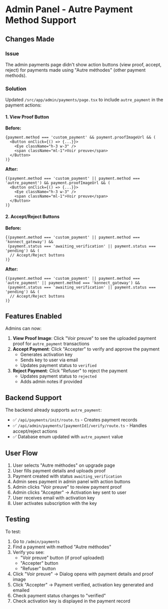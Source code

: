 # Admin Panel - Autre Payment Method Support

## Changes Made

### Issue
The admin payments page didn't show action buttons (view proof, accept, reject) for payments made using "Autre méthodes" (other payment methods).

### Solution

Updated `/src/app/admin/payments/page.tsx` to include `autre_payment` in the payment actions:

#### 1. View Proof Button
**Before:**
```tsx
{payment.method === 'custom_payment' && payment.proofImageUrl && (
  <Button onClick={() => {...}}>
    <Eye className="h-3 w-3" />
    <span className="ml-1">Voir preuve</span>
  </Button>
)}
```

**After:**
```tsx
{(payment.method === 'custom_payment' || payment.method === 'autre_payment') && payment.proofImageUrl && (
  <Button onClick={() => {...}}>
    <Eye className="h-3 w-3" />
    <span className="ml-1">Voir preuve</span>
  </Button>
)}
```

#### 2. Accept/Reject Buttons
**Before:**
```tsx
{(payment.method === 'custom_payment' || payment.method === 'konnect_gateway') && 
 (payment.status === 'awaiting_verification' || payment.status === 'pending') && (
  // Accept/Reject buttons
)}
```

**After:**
```tsx
{(payment.method === 'custom_payment' || payment.method === 'autre_payment' || payment.method === 'konnect_gateway') && 
 (payment.status === 'awaiting_verification' || payment.status === 'pending') && (
  // Accept/Reject buttons
)}
```

## Features Enabled

Admins can now:
1. **View Proof Image**: Click "Voir preuve" to see the uploaded payment proof for `autre_payment` transactions
2. **Accept Payment**: Click "Accepter" to verify and approve the payment
   - Generates activation key
   - Sends key to user via email
   - Updates payment status to `verified`
3. **Reject Payment**: Click "Refuser" to reject the payment
   - Updates payment status to `rejected`
   - Adds admin notes if provided

## Backend Support

The backend already supports `autre_payment`:
- ✅ `/api/payments/init/route.ts` - Creates payment records
- ✅ `/api/admin/payments/[paymentId]/verify/route.ts` - Handles accept/reject actions
- ✅ Database enum updated with `autre_payment` value

## User Flow

1. User selects "Autre méthodes" on upgrade page
2. User fills payment details and uploads proof
3. Payment created with status `awaiting_verification`
4. Admin sees payment in admin panel with action buttons
5. Admin clicks "Voir preuve" to review payment proof
6. Admin clicks "Accepter" → Activation key sent to user
7. User receives email with activation key
8. User activates subscription with the key

## Testing

To test:
1. Go to `/admin/payments`
2. Find a payment with method "Autre méthodes"
3. Verify you see:
   - "Voir preuve" button (if proof uploaded)
   - "Accepter" button
   - "Refuser" button
4. Click "Voir preuve" → Dialog opens with payment details and proof image
5. Click "Accepter" → Payment verified, activation key generated and emailed
6. Check payment status changes to "verified"
7. Check activation key is displayed in the payment record
